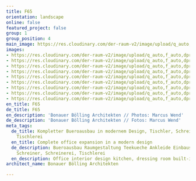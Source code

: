```yaml
---
title: F65
orientation: landscape
online: false
featured_project: false
group: 1
group_position: 4
main_image: https://res.cloudinary.com/der-raum-v2/image/upload/q_auto,f_auto,dpr_auto/v1614948788/010_Buero-Office-Raumgestaltung-Bueroausbau_xgyani_ntiwco.jpg
images:
- https://res.cloudinary.com/der-raum-v2/image/upload/q_auto,f_auto,dpr_auto/v1614948786/010_Buero-Office-Raumgestaltung-Bueroausbau_jszucr_bdgxml.jpg
- https://res.cloudinary.com/der-raum-v2/image/upload/q_auto,f_auto,dpr_auto/v1614948787/030_Buero-Office-Schreibtisch-Massivholztisch_mhyhbh_vt51bk.jpg
- https://res.cloudinary.com/der-raum-v2/image/upload/q_auto,f_auto,dpr_auto/v1614948786/020_Buero-Office-Teekueche-Kueche_njqxsu_qszzhw.jpg
- https://res.cloudinary.com/der-raum-v2/image/upload/q_auto,f_auto,dpr_auto/v1614948787/060_Badezimmer-Waschtisch-Badmoebel_nuu1kk_jy40r3.jpg
- https://res.cloudinary.com/der-raum-v2/image/upload/q_auto,f_auto,dpr_auto/v1614948788/040_Buero-Office-Griff-Schattenfuge_ueokzn_giz22l.jpg
- https://res.cloudinary.com/der-raum-v2/image/upload/q_auto,f_auto,dpr_auto/v1614948803/050_Buero-Office-Interiordesign-Bueroausbau_blpbe4_i1oax1.jpg
- https://res.cloudinary.com/der-raum-v2/image/upload/q_auto,f_auto,dpr_auto/v1614948788/090_Ankleide-Garderobe-Einbauschrank-Empfangsbereich_zqvtfq_d7zroz.jpg
- https://res.cloudinary.com/der-raum-v2/image/upload/q_auto,f_auto,dpr_auto/v1614948788/070_Wohnzimmer-Buero-Office-Innenausbau-Design_zswamf_xpvl1h.jpg
- https://res.cloudinary.com/der-raum-v2/image/upload/q_auto,f_auto,dpr_auto/v1614948789/080_Buero-Office-Bueroausbau-Treppe_xtv2cp_zvo2f3.jpg
en_title: F65
de_title: F65
en_description: 'Bonauer Bölling Architekten // Photos: Marcus Wend'
de_description: 'Bonauer Bölling Architekten // Fotos: Marcus Wend'
meta_tags:
  de_title: Kompletter Bueroausbau in modernem Design, Tischler, Schreiner, Schreinerei,
    Tischlerei
  en_title: Complete office expansion in a modern design
  de_description: Bueroausbau Raumgestaltung Teekueche Ankleide Einbauschrank, Tischler,
    Schreiner, Schreinerei, Tischlerei
  en_description: Office interior design kitchen, dressing room built-in wardrobe
architect_name: Bonauer Bölling Architekten

---
```

